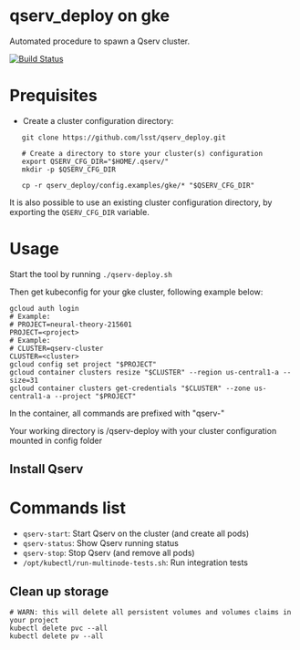 # qserv_deploy on gke

Automated procedure to spawn a Qserv cluster.

[![Build
Status](https://travis-ci.org/lsst/qserv_deploy.svg?branch=master)](https://travis-ci.org/lsst/qserv_deploy)

# Prequisites

* Create a cluster configuration directory:

```shell
   git clone https://github.com/lsst/qserv_deploy.git

   # Create a directory to store your cluster(s) configuration
   export QSERV_CFG_DIR="$HOME/.qserv/"
   mkdir -p $QSERV_CFG_DIR

   cp -r qserv_deploy/config.examples/gke/* "$QSERV_CFG_DIR"
```

It is also possible to use an existing cluster configuration directory, by exporting the `QSERV_CFG_DIR` variable.

# Usage

Start the tool by running `./qserv-deploy.sh`

Then get kubeconfig for your gke cluster, following example below:

```
gcloud auth login
# Example:
# PROJECT=neural-theory-215601
PROJECT=<project>
# Example:
# CLUSTER=qserv-cluster
CLUSTER=<cluster>
gcloud config set project "$PROJECT"
gcloud container clusters resize "$CLUSTER" --region us-central1-a --size=31
gcloud container clusters get-credentials "$CLUSTER" --zone us-central1-a --project "$PROJECT"
```

In the container, all commands are prefixed with "qserv-"


Your working directory is /qserv-deploy with your cluster configuration mounted in config folder

## Install Qserv

# Commands list

* `qserv-start`: Start Qserv on the cluster (and create all pods)
* `qserv-status`: Show Qserv running status
* `qserv-stop`: Stop Qserv (and remove all pods)
* `/opt/kubectl/run-multinode-tests.sh`: Run integration tests

## Clean up storage

```
# WARN: this will delete all persistent volumes and volumes claims in your project
kubectl delete pvc --all
kubectl delete pv --all
```
